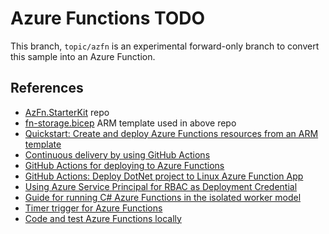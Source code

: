 # Azure Functions TODO

This branch, `topic/azfn` is an experimental forward-only branch to convert this sample into an Azure Function.

## References

* [AzFn.StarterKit](https://github.com/jcoliz/AzFn.StarterKit) repo
* [fn-storage.bicep](https://github.com/jcoliz/AzDeploy.Bicep/blob/main/Web/fn-storage.bicep) ARM template used in above repo
* [Quickstart: Create and deploy Azure Functions resources from an ARM template](https://learn.microsoft.com/en-us/azure/azure-functions/functions-create-first-function-resource-manager?tabs=azure-cli)
* [Continuous delivery by using GitHub Actions](https://learn.microsoft.com/en-us/azure/azure-functions/functions-how-to-github-actions?tabs=windows%2Cdotnet&pivots=method-manual)
* [GitHub Actions for deploying to Azure Functions](https://github.com/Azure/functions-action)
* [GitHub Actions: Deploy DotNet project to Linux Azure Function App](https://github.com/Azure/actions-workflow-samples/blob/master/FunctionApp/linux-dotnet-functionapp-on-azure.yml)
* [Using Azure Service Principal for RBAC as Deployment Credential](https://github.com/Azure/functions-action?tab=readme-ov-file#using-azure-service-principal-for-rbac-as-deployment-credential)
* [Guide for running C# Azure Functions in the isolated worker model](https://learn.microsoft.com/en-us/azure/azure-functions/dotnet-isolated-process-guide?tabs=windows)
* [Timer trigger for Azure Functions](https://learn.microsoft.com/en-us/azure/azure-functions/functions-bindings-timer?tabs=python-v2%2Cisolated-process%2Cnodejs-v4&pivots=programming-language-csharp)
* [Code and test Azure Functions locally](https://learn.microsoft.com/en-us/azure/azure-functions/functions-develop-local)